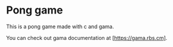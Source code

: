 # Pong game

This is a pong game made with c and gama.

You can check out gama documentation at [https://gama.rbs.cm].
